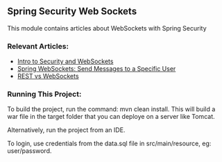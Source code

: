 ## Spring Security Web Sockets

This module contains articles about WebSockets with Spring Security 

### Relevant Articles: 

- [Intro to Security and WebSockets](https://www.surya.com/spring-security-websockets)
- [Spring WebSockets: Send Messages to a Specific User](https://www.surya.com/spring-websockets-send-message-to-user)
- [REST vs WebSockets](https://www.surya.com/rest-vs-websockets)

### Running This Project:

To build the project, run the command: mvn clean install. This will build a war file in the target folder that you can deploye on a server like Tomcat.

Alternatively, run the project from an IDE.

To login, use credentials from the data.sql file in src/main/resource, eg: user/password.
